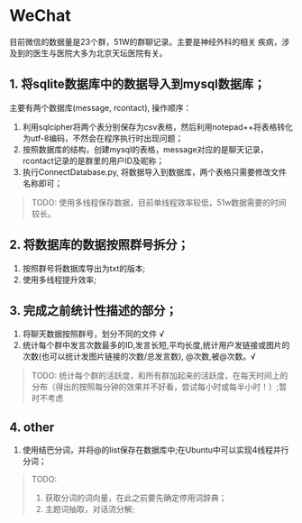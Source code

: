 # WeChat
目前微信的数据量是23个群，51W的群聊记录。主要是神经外科的相关
疾病，涉及到的医生与医院大多为北京天坛医院有关。


## 1. 将sqlite数据库中的数据导入到mysql数据库；
主要有两个数据库(message, rcontact), 操作顺序：
1. 利用sqlcipher将两个表分别保存为csv表格，然后利用notepad++将表格转化为utf-8编码，不然会在程序执行时出现问题；
2. 按照数据库的结构，创建mysql的表格，message对应的是聊天记录，rcontact记录的是群里的用户ID及昵称；
3. 执行ConnectDatabase.py, 将数据导入到数据库，两个表格只需要修改文件名称即可；    

>TODO: 使用多线程保存数据，目前单线程效率较低，51w数据需要的时间较长。

## 2. 将数据库的数据按照群号拆分；

1. 按照群号将数据库导出为txt的版本;  
2. 使用多线程提升效率;

## 3. 完成之前统计性描述的部分；

1. 将聊天数据按照群号，划分不同的文件 √
2. 统计每个群中发言次数最多的ID,发言长短,平均长度,统计用户发链接或图片的次数(也可以统计发图片链接的次数/总发言数), @次数,被@次数。√

> TODO: 统计每个群的活跃度，和所有群加起来的活跃度，在每天时间上的分布（得出的按照每分钟的效果并不好看，尝试每小时或每半小时！）;暂时不考虑


## 4. other
1. 使用结巴分词，并将@的list保存在数据库中;在Ubuntu中可以实现4线程并行分词；

> TODO:
> 1. 获取分词的词向量，在此之前要先确定停用词辞典；
> 2. 主题词抽取，对话流分解;

